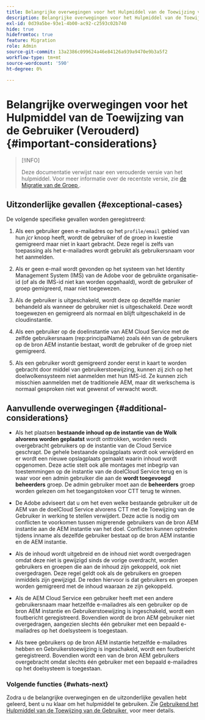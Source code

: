 ```yaml
---
title: Belangrijke overwegingen voor het Hulpmiddel van de Toewijzing van de Gebruiker (Verouderd)
description: Belangrijke overwegingen voor het Hulpmiddel van de Toewijzing van de Gebruiker (Verouderd)
exl-id: 0d39a5be-93e1-4b00-ac92-c2593c02b740
hide: true
hidefromtoc: true
feature: Migration
role: Admin
source-git-commit: 13a2386c099624a46e84126a939a9470e9b3a5f2
workflow-type: tm+mt
source-wordcount: '590'
ht-degree: 0%

---
```


# Belangrijke overwegingen voor het Hulpmiddel van de Toewijzing van de Gebruiker (Verouderd) {#important-considerations}

>[!INFO]
>
>Deze documentatie verwijst naar een verouderde versie van het hulpmiddel. Voor meer informatie over de recentste versie, zie [&#x200B; de Migratie van de Groep &#x200B;](/help/journey-migration/content-transfer-tool/using-content-transfer-tool/group-migration.md).

## Uitzonderlijke gevallen {#exceptional-cases}

De volgende specifieke gevallen worden geregistreerd:

1. Als een gebruiker geen e-mailadres op het `profile/email` gebied van hun *jcr* knoop heeft, wordt de gebruiker of de groep in kwestie gemigreerd maar niet in kaart gebracht. Deze regel is zelfs van toepassing als het e-mailadres wordt gebruikt als gebruikersnaam voor het aanmelden.

1. Als er geen e-mail wordt gevonden op het systeem van het Identity Management System (IMS) van de Adobe voor de gebruikte organisatie-id (of als de IMS-id niet kan worden opgehaald), wordt de gebruiker of groep gemigreerd, maar niet toegewezen.

1. Als de gebruiker is uitgeschakeld, wordt deze op dezelfde manier behandeld als wanneer de gebruiker niet is uitgeschakeld. Deze wordt toegewezen en gemigreerd als normaal en blijft uitgeschakeld in de cloudinstantie.

1. Als een gebruiker op de doelinstantie van AEM Cloud Service met de zelfde gebruikersnaam (rep:principalName) zoals één van de gebruikers op de bron AEM instantie bestaat, wordt de gebruiker of de groep niet gemigreerd.

1. Als een gebruiker wordt gemigreerd zonder eerst in kaart te worden gebracht door middel van gebruikerstoewijzing, kunnen zij zich op het doelwolkensysteem niet aanmelden met hun IMS-id. Ze kunnen zich misschien aanmelden met de traditionele AEM, maar dit werkschema is normaal gesproken niet wat gewenst of verwacht wordt.

## Aanvullende overwegingen {#additional-considerations}

* Als het plaatsen **bestaande inhoud op de instantie van de Wolk alvorens worden geplaatst** wordt onttrokken, worden reeds overgebracht gebruikers op de instantie van de Cloud Service geschrapt. De gehele bestaande opslagplaats wordt ook verwijderd en er wordt een nieuwe opslagplaats gemaakt waarin inhoud wordt opgenomen. Deze actie stelt ook alle montages met inbegrip van toestemmingen op de instantie van de doelCloud Service terug en is waar voor een admin gebruiker die aan de **wordt toegevoegd beheerders** groep. De admin gebruiker moet aan de **beheerders** groep worden gelezen om het toegangstoken voor CTT terug te winnen.

* De Adobe adviseert dat u om het even welke bestaande gebruiker uit de AEM van de doelCloud Service alvorens CTT met de Toewijzing van de Gebruiker in werking te stellen verwijdert. Deze actie is nodig om conflicten te voorkomen tussen migrerende gebruikers van de bron AEM instantie aan de AEM instantie van het doel. Conflicten kunnen optreden tijdens inname als dezelfde gebruiker bestaat op de bron AEM instantie en de AEM instantie.

* Als de inhoud wordt uitgebreid en de inhoud niet wordt overgedragen omdat deze niet is gewijzigd sinds de vorige overdracht, worden gebruikers en groepen die aan de inhoud zijn gekoppeld, ook niet overgedragen. Deze regel geldt ook als de gebruikers en groepen inmiddels zijn gewijzigd. De reden hiervoor is dat gebruikers en groepen worden gemigreerd met de inhoud waaraan ze zijn gekoppeld.

* Als de AEM Cloud Service een gebruiker heeft met een andere gebruikersnaam maar hetzelfde e-mailadres als een gebruiker op de bron AEM instantie en Gebruikerstoewijzing is ingeschakeld, wordt een foutbericht geregistreerd. Bovendien wordt de bron AEM gebruiker niet overgedragen, aangezien slechts één gebruiker met een bepaald e-mailadres op het doelsysteem is toegestaan.

* Als twee gebruikers op de bron AEM instantie hetzelfde e-mailadres hebben en Gebruikerstoewijzing is ingeschakeld, wordt een foutbericht geregistreerd. Bovendien wordt een van de bron AEM gebruikers overgebracht omdat slechts één gebruiker met een bepaald e-mailadres op het doelsysteem is toegestaan.

### Volgende functies {#whats-next}

Zodra u de belangrijke overwegingen en de uitzonderlijke gevallen hebt geleerd, bent u nu klaar om het hulpmiddel te gebruiken. Zie [&#x200B; Gebruikend het Hulpmiddel van de Toewijzing van de Gebruiker &#x200B;](/help/journey-migration/content-transfer-tool/user-mapping-tool-legacy/using-user-mapping-tool-legacy.md) voor meer details.
